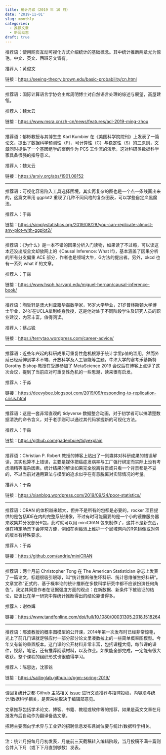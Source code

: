 ```yaml
---
title: 统计月读（2019 年 10 月）
date: '2019-11-01'
slug: monthly
categories:
  - 推荐文章
  - 新闻动态
draft: true
---
```


推荐语：使用网页互动可视化方式介绍统计的基础概念。其中统计推断两章尤为惊艳。中文、英文、西班牙文皆有。

推荐人：黄俊文

链接：https://seeing-theory.brown.edu/basic-probability/cn.html

---

推荐语：国际计算语言学协会主席周明博士对自然语言处理的综述与展望，高屋建瓴。

推荐人：魏太云

链接：https://www.msra.cn/zh-cn/news/features/acl-2019-ming-zhou

---

推荐语：郁彬教授与其博生生 Karl Kumbier 在《美国科学院院刊》上发表了一篇论文，提出了数据科学预测性（P）、可计算性（C）与稳定性（S）的三原则，文章同时提供了一个基因组学的案例作为 PCS 工作流的演示，这对科研类数据科学家具备很强的指导意义。

推荐人：魏太云

链接：https://arxiv.org/abs/1901.08152

---

推荐语：可视化容易陷入工具选择困境，其实再复杂的图也是一个点一条线画出来的，这篇文章用 ggplot2 重现了几种不同风格的复杂图表，可以学些自定义黑魔法。

推荐人：于淼

链接：https://simplystatistics.org/2019/08/28/you-can-replicate-almost-any-plot-with-ggplot2/

---

推荐语：《为什么》是一本不错的因果分析入门读物，如果读了不过瘾，可以读这本还没出版全文却放网上的《Causal Inference: What If》，基本涵盖了因果分析的所有分支偏重 ACE 部分，作者也是领域大牛，G方法的提出者。另外，xkcd 也有一系列 what if 的文章。

推荐人：于淼

链接：https://www.hsph.harvard.edu/miguel-hernan/causal-inference-book/

---

推荐语：陶哲轩是澳大利亚籍华裔数学家，16岁大学毕业，21岁普林斯顿大学博士毕业，24岁在UCLA拿到终身教授，这是他对处于不同阶段学生及研究人员的职业建议，内容丰富，值得阅读。

推荐人：蔡占锐

链接：https://terrytao.wordpress.com/career-advice/

---

推荐语：近些年兴起的科研成果可重复性危机根源于统计学里p值的滥用，然而外延已经延伸到学术不端、开放科学及人工智能等主题，牛津大学的塞考乐基斯特 Dorothy Bishop 教授在受邀参加了 MetaScience 2019 会议后在博客上点评了这次会议，提到了当前应对可重复性危机的一些思潮，读来很有启发。

推荐人：于淼

链接：https://deevybee.blogspot.com/2019/09/responding-to-replication-crisis.html

---

推荐语：这是一套非常直观的 tidyverse 数据整合动画，对于初学者可以搞清楚数据清洗的命令含义，对于老手则可以通过其代码掌握新的可视化方法。

推荐人：于淼

链接：https://github.com/gadenbuie/tidyexplain

---

推荐语：Christian P. Robert 教授的博客上贴出了一则媒体对科研成果的错误解读，其实也算不上错误，主要是媒体把癌症发病率与工厂强行绑定而实际上没有考虑酒精等混杂因素。统计结果的解读如果完全脱离背景或只看一个背景都是不妥的，不过当前对通用算法与模型的追求似乎在有意脱离对实际情况的考量。

推荐人：于淼

链接：https://xianblog.wordpress.com/2019/09/24/poor-statistics/

---

推荐语：CRAN 的体积越来越大，但并不是所有的包都是必要的，rocker 项目提供的是包括IDE在内的完整系统镜像，不过有时可能需要的是一个小的镜像服务器来收集并分发部分R包，此时就可以用 miniCRAN 包来制作了，这并不是新东西，但在特定场景下会非常方便，例如在树莓派上维护一个局域网内的R包镜像或对包的版本有特殊要求。

推荐人：于淼

链接：https://github.com/andrie/miniCRAN

---

推荐语：两个月前 Christopher Tong 在 The American Statistician 杂志上发表了一篇论文，标题很吸引眼球，叫“统计推断催生坏科研、统计思维催生好科研”。文章宣称“正式的、基于概率论的统计推断在多数科学研究中都不应该扮演任何角色”。我尤其同意作者在证据强度方面的观点：在新数据、新条件下被验证的结论，应该比在单一研究中靠统计推断得出的结论靠谱得多。

推荐人：谢益辉

链接：https://www.tandfonline.com/doi/full/10.1080/00031305.2018.1518264

---

推荐语：邢波教授的概率图模型的公开课，2014年第一次发布时已经非常惊艳，光上了前几门课就足够应付一部分部分论文里凑数拉上的一些简单概率图模型。今年又有新的重置版本。这门课的公开材料非常丰富，包括课程大纲，每节课的课件，视频，笔记，还有推荐阅读材料，以及作业。如果能全部完成，一定能有很大收获。整个课程的组织形式也很值得学习。

推荐人：陈思达，沈家铭

链接：https://sailinglab.github.io/pgm-spring-2019/

---

请回复统计之都 Github 主站相关 [issue](https://github.com/cosname/cosx.org/issues/865) 进行文章推荐与招聘投稿，内容须与统计/数据科学相关，是否采纳取决于编辑部意见。

文章推荐包括学术论文、博客、书籍、教程或软件等的推荐，如果是英文文章在月报发布后自动作为翻译备选文章。

招聘主要面向学术界与工业界的招聘信息发布且岗位要与统计/数据科学相关。

---
注：统计月报每月月初发表，月底前三天截稿转入编辑阶段，当月投稿不满十篇则合并入下月（或下下月直到够数）发表。
